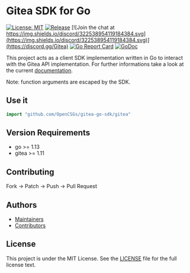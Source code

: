 # Gitea SDK for Go

[![License: MIT](https://img.shields.io/badge/License-MIT-blue.svg)](https://opensource.org/licenses/MIT)
[![Release](https://raster.shields.io/badge/dynamic/json.svg?label=release&url=https://gitea.com/api/v1/repos/gitea/go-sdk/releases&query=$[0].tag_name)](https://gitea.com/gitea/go-sdk/releases)
[![Join the chat at https://img.shields.io/discord/322538954119184384.svg](https://img.shields.io/discord/322538954119184384.svg)](https://discord.gg/Gitea)
[![Go Report Card](https://goreportcard.com/badge/code.gitea.io/sdk)](https://goreportcard.com/report/code.gitea.io/sdk)
[![GoDoc](https://godoc.org/code.gitea.io/sdk/gitea?status.svg)](https://godoc.org/code.gitea.io/sdk/gitea)

This project acts as a client SDK implementation written in Go to interact with the Gitea API implementation. For further informations take a look at the current [documentation](https://pkg.go.dev/code.gitea.io/sdk/gitea).

Note: function arguments are escaped by the SDK.

## Use it

```go
import "github.com/OpenCSGs/gitea-go-sdk/gitea"
```

## Version Requirements
 * go >= 1.13
 * gitea >= 1.11

## Contributing

Fork -> Patch -> Push -> Pull Request

## Authors

* [Maintainers](https://github.com/orgs/go-gitea/people)
* [Contributors](https://github.com/go-gitea/go-sdk/graphs/contributors)

## License

This project is under the MIT License. See the [LICENSE](LICENSE) file for the full license text.

